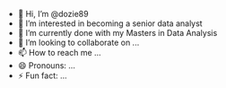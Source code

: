 - 👋 Hi, I’m @dozie89
- 👀 I’m interested in becoming a senior data analyst
- 🌱 I’m currently done with my Masters in Data Analysis
- 💞️ I’m looking to collaborate on ...
- 📫 How to reach me ...
- 😄 Pronouns: ...
- ⚡ Fun fact: ...

<!---
dozie89/dozie89 is a ✨ special ✨ repository because its `README.md` (this file) appears on your GitHub profile.
You can click the Preview link to take a look at your changes.
--->
